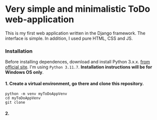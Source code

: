 # Very simple and minimalistic ToDo web-application

This is my first web application written in the Django framework. The interface is simple. In addition, I used pure HTML, CSS and JS.

### Installation
Before installing dependences, download and install Python 3.x.x. [from official site](https://www.python.org/). I'm using `Python 3.11.7`. **Installation instructions will be for Windows OS only**.

#### 1. Create a virtual environment, go there and clone this repository.
```
python -m venv myToDoAppVenv
cd myToDoAppVenv
git clone 
```
#### 2.

